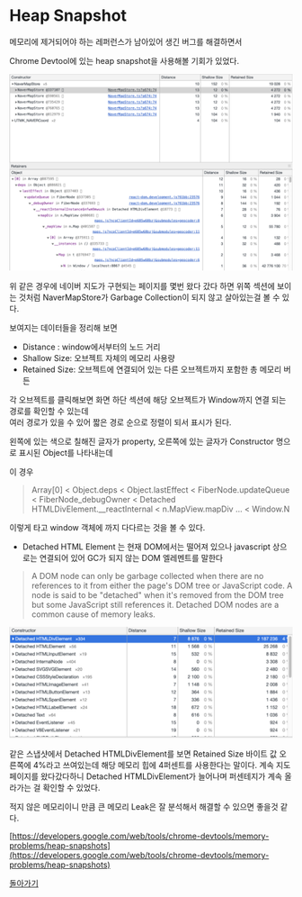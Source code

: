 # Heap Snapshot

메모리에 제거되어야 하는 레퍼런스가 남아있어 생긴 버그를 해결하면서

Chrome Devtool에 있는 heap snapshot을 사용해볼 기회가 있었다.

![navermapsnapshot](./navermapsnapshot.png)

위 같은 경우에 네이버 지도가 구현되는 페이지를 몇번 왔다 갔다 하면 위쪽 섹션에 보이는 것처럼 NaverMapStore가 Garbage Collection이 되지 않고 살아있는걸 볼 수 있다.

보여지는 데이터들을 정리해 보면

- Distance : window에서부터의 노드 거리
- Shallow Size: 오브젝트 자체의 메모리 사용량
- Retained Size: 오브젝트에 연결되어 있는 다른 오브젝트까지 포함한 총 메모리 버든

각 오브젝트를 클릭해보면 화면 하단 섹션에 해당 오브젝트가 Window까지 연결 되는 경로를 확인할 수 있는데  
여러 경로가 있을 수 있어 짧은 경로 순으로 정렬이 되서 표시가 된다.

왼쪽에 있는 색으로 칠해진 글자가 property, 오른쪽에 있는 글자가 Constructor 명으로 표시된 Object를 나타내는데

이 경우

> Array[0] < Object.deps < Object.lastEffect < FiberNode.updateQueue < FiberNode_debugOwner < Detached HTMLDivElement.\_\_reactInternal < n.MapView.mapDiv ... < Window.N

이렇게 타고 window 객체에 까지 다다르는 것을 볼 수 있다.

- Detached HTML Element 는 현재 DOM에서는 떨어져 있으나 javascript 상으로는 연결되어 있어 GC가 되지 않는 DOM 엘레멘트를 말한다

> A DOM node can only be garbage collected when there are no references to it from either the page's DOM tree or JavaScript code. A node is said to be "detached" when it's removed from the DOM tree but some JavaScript still references it. Detached DOM nodes are a common cause of memory leaks.

![detacheddivsnapshot](./detacheddivsnapshot.png)

같은 스냅샷에서 Detached HTMLDivElement를 보면 Retained Size 바이트 값 오른쪽에 4%라고 쓰여있는데
해당 메모리 힙에 4퍼센트를 사용한다는 말이다.
계속 지도 페이지를 왔다갔다하니 Detached HTMLDivElement가 늘어나며 퍼센테지가 계속 올라가는 걸 확인할 수 있었다.

적지 않은 메모리이니 만큼 큰 메모리 Leak은 잘 분석해서 해결할 수 있으면 좋을것 같다.

[https://developers.google.com/web/tools/chrome-devtools/memory-problems/heap-snapshots](https://developers.google.com/web/tools/chrome-devtools/memory-problems/heap-snapshots)

[돌아가기](/README.md)

